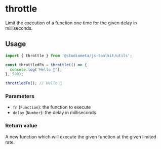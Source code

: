 # throttle

Limit the execution of a function one time for the given delay in milliseconds.

## Usage

```js twoslash
import { throttle } from '@studiometa/js-toolkit/utils';

const throttledFn = throttle(() => {
  console.log('Hello 👋');
}, 500);

throttledFn(); // Hello 👋
```

### Parameters

- `fn` (`Function`): the function to execute
- `delay` (`Number`): the delay in milliseconds

### Return value

A new function which will execute the given function at the given limited rate.
